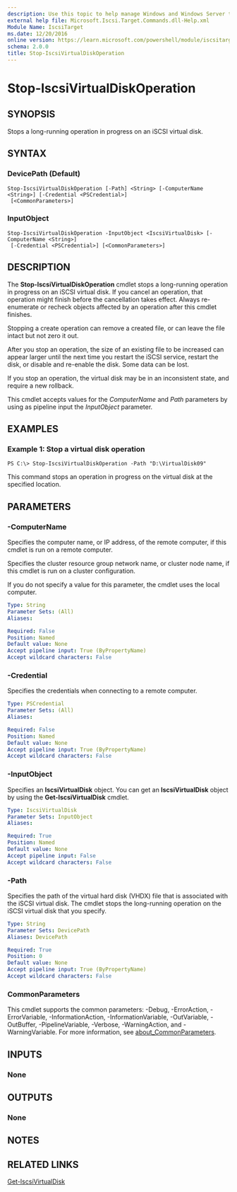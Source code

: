 ```yaml
---
description: Use this topic to help manage Windows and Windows Server technologies with Windows PowerShell.
external help file: Microsoft.Iscsi.Target.Commands.dll-Help.xml
Module Name: IscsiTarget
ms.date: 12/20/2016
online version: https://learn.microsoft.com/powershell/module/iscsitarget/stop-iscsivirtualdiskoperation?view=windowsserver2016-ps&wt.mc_id=ps-gethelp
schema: 2.0.0
title: Stop-IscsiVirtualDiskOperation
---
```


# Stop-IscsiVirtualDiskOperation

## SYNOPSIS
Stops a long-running operation in progress on an iSCSI virtual disk.

## SYNTAX

### DevicePath (Default)
```
Stop-IscsiVirtualDiskOperation [-Path] <String> [-ComputerName <String>] [-Credential <PSCredential>]
 [<CommonParameters>]
```

### InputObject
```
Stop-IscsiVirtualDiskOperation -InputObject <IscsiVirtualDisk> [-ComputerName <String>]
 [-Credential <PSCredential>] [<CommonParameters>]
```

## DESCRIPTION
The **Stop-IscsiVirtualDiskOperation** cmdlet stops a long-running operation in progress on an iSCSI virtual disk.
If you cancel an operation, that operation might finish before the cancellation takes effect.
Always re-enumerate or recheck objects affected by an operation after this cmdlet finishes.

Stopping a create operation can remove a created file, or can leave the file intact but not zero it out.

After you stop an operation, the size of an existing file to be increased can appear larger until the next time you restart the iSCSI service, restart the disk, or disable and re-enable the disk.
Some data can be lost.

If you stop an operation, the virtual disk may be in an inconsistent state, and require a new rollback.

This cmdlet accepts values for the *ComputerName* and *Path* parameters by using as pipeline input the *InputObject* parameter.

## EXAMPLES

### Example 1: Stop a virtual disk operation
```
PS C:\> Stop-IscsiVirtualDiskOperation -Path "D:\VirtualDisk09"
```

This command stops an operation in progress on the virtual disk at the specified location.

## PARAMETERS

### -ComputerName
Specifies the computer name, or IP address, of the remote computer, if this cmdlet is run on a remote computer.

Specifies the cluster resource group network name, or cluster node name, if this cmdlet is run on a cluster configuration.

If you do not specify a value for this parameter, the cmdlet uses the local computer.

```yaml
Type: String
Parameter Sets: (All)
Aliases: 

Required: False
Position: Named
Default value: None
Accept pipeline input: True (ByPropertyName)
Accept wildcard characters: False
```

### -Credential
Specifies the credentials when connecting to a remote computer.

```yaml
Type: PSCredential
Parameter Sets: (All)
Aliases: 

Required: False
Position: Named
Default value: None
Accept pipeline input: True (ByPropertyName)
Accept wildcard characters: False
```

### -InputObject
Specifies an **IscsiVirtualDisk** object.
You can get an **IscsiVirtualDisk** object by using the **Get-IscsiVirtualDisk** cmdlet.

```yaml
Type: IscsiVirtualDisk
Parameter Sets: InputObject
Aliases: 

Required: True
Position: Named
Default value: None
Accept pipeline input: False
Accept wildcard characters: False
```

### -Path
Specifies the path of the virtual hard disk (VHDX) file that is associated with the iSCSI virtual disk.
The cmdlet stops the long-running operation on the iSCSI virtual disk that you specify.

```yaml
Type: String
Parameter Sets: DevicePath
Aliases: DevicePath

Required: True
Position: 0
Default value: None
Accept pipeline input: True (ByPropertyName)
Accept wildcard characters: False
```

### CommonParameters
This cmdlet supports the common parameters: -Debug, -ErrorAction, -ErrorVariable, -InformationAction, -InformationVariable, -OutVariable, -OutBuffer, -PipelineVariable, -Verbose, -WarningAction, and -WarningVariable. For more information, see [about_CommonParameters](https://go.microsoft.com/fwlink/?LinkID=113216).

## INPUTS

### None

## OUTPUTS

### None

## NOTES

## RELATED LINKS

[Get-IscsiVirtualDisk](./Get-IscsiVirtualDisk.md)

